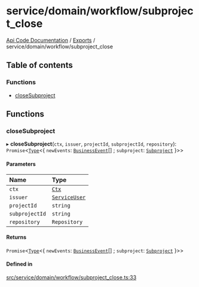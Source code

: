 # service/domain/workflow/subproject\_close
 
[Api Code Documentation](../README.md) / [Exports](../modules.md) / service/domain/workflow/subproject\_close

## Table of contents

### Functions

- [closeSubproject](service_domain_workflow_subproject_close.md#closesubproject)

## Functions

### closeSubproject

▸ **closeSubproject**(`ctx`, `issuer`, `projectId`, `subprojectId`, `repository`): `Promise`\<[`Type`](result.md#type)\<\{ `newEvents`: [`BusinessEvent`](service_domain_business_event.md#businessevent)[] ; `subproject`: [`Subproject`](../interfaces/service_domain_workflow_subproject.Subproject.md)  }\>\>

#### Parameters

| Name | Type |
| :------ | :------ |
| `ctx` | [`Ctx`](../interfaces/lib_ctx.Ctx.md) |
| `issuer` | [`ServiceUser`](../interfaces/service_domain_organization_service_user.ServiceUser.md) |
| `projectId` | `string` |
| `subprojectId` | `string` |
| `repository` | `Repository` |

#### Returns

`Promise`\<[`Type`](result.md#type)\<\{ `newEvents`: [`BusinessEvent`](service_domain_business_event.md#businessevent)[] ; `subproject`: [`Subproject`](../interfaces/service_domain_workflow_subproject.Subproject.md)  }\>\>

#### Defined in

[src/service/domain/workflow/subproject_close.ts:33](https://github.com/openkfw/TruBudget/blob/086d599/api/src/service/domain/workflow/subproject_close.ts#L33)
